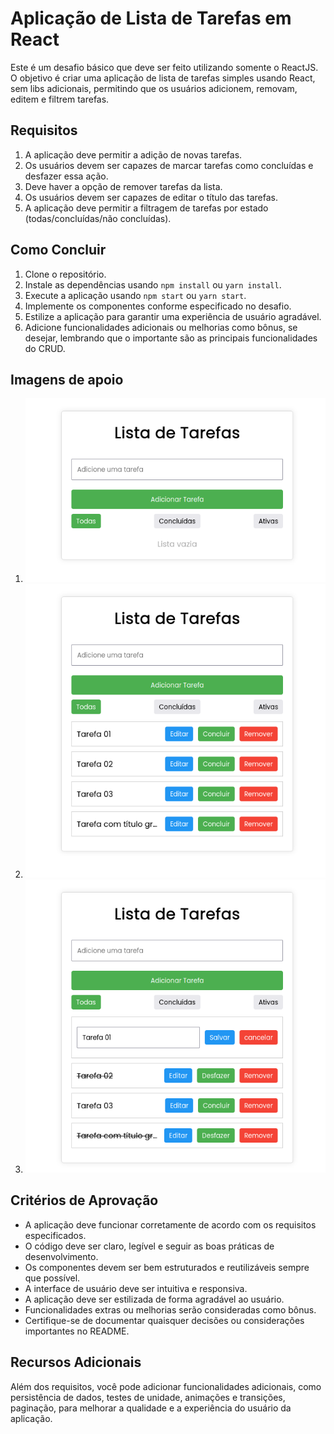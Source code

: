 
# Aplicação de Lista de Tarefas em React

Este é um desafio básico que deve ser feito utilizando somente o ReactJS. O objetivo é criar uma aplicação de lista de tarefas simples usando React, sem libs adicionais,  permitindo que os usuários adicionem, removam, editem e filtrem tarefas.

## Requisitos

1. A aplicação deve permitir a adição de novas tarefas.
2. Os usuários devem ser capazes de marcar tarefas como concluídas e desfazer essa ação.
3. Deve haver a opção de remover tarefas da lista.
4. Os usuários devem ser capazes de editar o título das tarefas.
5. A aplicação deve permitir a filtragem de tarefas por estado (todas/concluídas/não concluídas).

## Como Concluir

1. Clone o repositório.
2. Instale as dependências usando `npm install` ou `yarn install`.
3. Execute a aplicação usando `npm start` ou `yarn start`.
4. Implemente os componentes conforme especificado no desafio.
5. Estilize a aplicação para garantir uma experiência de usuário agradável.
6. Adicione funcionalidades adicionais ou melhorias como bônus, se desejar, lembrando que o importante são as principais funcionalidades do CRUD.

## Imagens de apoio 
1. <img src='public/img01.png'>
2. <img src='public/img02.png'>
3. <img src='public/img03.png'>

## Critérios de Aprovação

- A aplicação deve funcionar corretamente de acordo com os requisitos especificados.
- O código deve ser claro, legível e seguir as boas práticas de desenvolvimento.
- Os componentes devem ser bem estruturados e reutilizáveis sempre que possível.
- A interface de usuário deve ser intuitiva e responsiva.
- A aplicação deve ser estilizada de forma agradável ao usuário.
- Funcionalidades extras ou melhorias serão consideradas como bônus.
- Certifique-se de documentar quaisquer decisões ou considerações importantes no README.

## Recursos Adicionais

Além dos requisitos, você pode adicionar funcionalidades adicionais, como persistência de dados, testes de unidade, animações e transições, paginação, para melhorar a qualidade e a experiência do usuário da aplicação.
